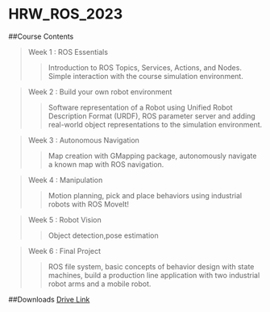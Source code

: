 # HRW_ROS_2023

##Course Contents
>Week 1 : ROS Essentials
>>Introduction to ROS Topics, Services, Actions, and Nodes. Simple interaction with the course simulation environment.

>Week 2 : Build your own robot environment
>>Software representation of a Robot using Unified Robot Description Format (URDF), ROS parameter server and adding real-world object representations to the simulation environment.

>Week 3 : Autonomous Navigation
>>Map creation with GMapping package, autonomously navigate a known map with ROS navigation.

>Week 4 : Manipulation
>>Motion planning, pick and place behaviors using industrial robots with ROS MoveIt!

>Week 5 : Robot Vision
>>Object detection,pose estimation

>Week 6 : Final Project
>>ROS file system, basic concepts of behavior design with state machines, build a production line application with two industrial robot arms and a mobile robot.

##Downloads
[Drive Link](https://drive.google.com/drive/folders/1pghg3E8J9rahM8t_Tma-xT235P_YUXsK?usp=drive_link)